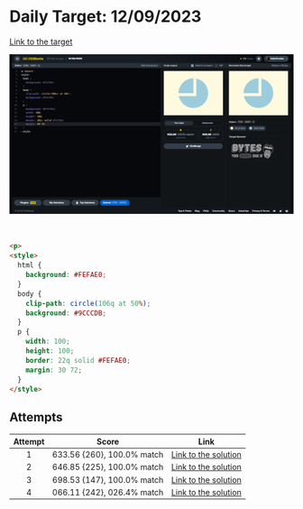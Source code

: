 # Daily Target: 12/09/2023

[Link to the target](https://cssbattle.dev/play/97lYDZ08hstqexDs9HeT)

![img](src/images/daily-target_2023-09-12.png)

<br>

```html
<p>
<style>
  html {
    background: #FEFAE0;
  }
  body {
    clip-path: circle(106q at 50%);
    background: #9CCCDB;
  }
  p {
    width: 100;
    height: 100;
    border: 22q solid #FEFAE0;
    margin: 30 72;
  }
</style>
```

## Attempts
| Attempt | Score | Link |
|:-:|:-:|:-:|
| 1 | 633.56 {260}, 100.0% match | [Link to the solution](src/html/daily-target_2023-09-12_attempt-01.html) |
| 2 | 646.85 {225}, 100.0% match | [Link to the solution](src/html/daily-target_2023-09-12_attempt-02.html) |
| 3 | 698.53 {147}, 100.0% match | [Link to the solution](src/html/daily-target_2023-09-12_attempt-03.html) |
| 4 | 066.11 {242}, 026.4% match | [Link to the solution](src/html/daily-target_2023-09-12_attempt-04.html) |
